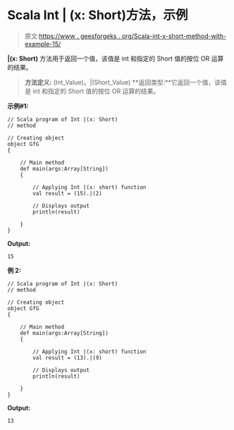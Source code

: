# Scala Int | (x: Short)方法，示例

> 原文:[https://www . geesforgeks . org/Scala-int-x-short-method-with-example-15/](https://www.geeksforgeeks.org/scala-int-x-short-method-with-example-15/)

**|(x: Short)** 方法用于返回一个值，该值是 int 和指定的 Short 值的按位 OR 运算的结果。

> **方法定义:** (Int_Value)。|(Short_Value)
> **返回类型:**它返回一个值，该值是 int 和指定的 Short 值的按位 OR 运算的结果。

**示例#1:**

```
// Scala program of Int |(x: Short)
// method

// Creating object
object GfG
{ 

    // Main method
    def main(args:Array[String])
    {

        // Applying Int |(x: short) function
        val result = (15).|(2)

        // Displays output
        println(result)

    }
} 
```

**Output:**

```
15

```

**例 2:**

```
// Scala program of Int |(x: Short)
// method

// Creating object
object GfG
{ 

    // Main method
    def main(args:Array[String])
    {

        // Applying Int |(x: short) function
        val result = (13).|(9)

        // Displays output
        println(result)

    }
} 
```

**Output:**

```
13

```
